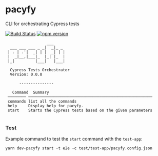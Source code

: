 
# pacyfy

CLI for orchestrating Cypress tests

[![Build Status](https://travis-ci.org/evanx/cytor.svg?branch=master)](https://travis-ci.org/evanx/cytor)
[![npm version](https://badge.fury.io/js/cytor.svg)](https://badge.fury.io/js/cytor)

```text
                  ___     
  ___ ___ ___ _ _|  _|_ _ 
 | . | .'|  _| | |  _| | |
 |  _|__,|___|_  |_| |_  |
 |_|         |___|   |___| 
  
  Cypress Tests Orchestrator 
  Version: 0.0.0
      
      ---------------

   Command  Summary                                                
 ──────── ────────────────────────────────────────────────────── 
 commands list all the commands                                  
 help     Display help for pacyfy.                               
 start    Starts the Cypress tests based on the given parameters 
 
```

### Test

Example command to test the `start` command with the `test-app`:

```shell
yarn dev-pacyfy start -t e2e -c test/test-app/pacyfy.config.json
```
